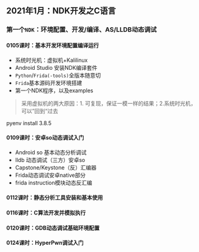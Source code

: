 ## 2021年1月：NDK开发之C语言

### 第一个`NDK`：环境配置、开发/编译、AS/LLDB动态调试

#### 0105课时：基本开发环境配置编译运行

- 系统时光机：虚拟机+Kalilinux
- Android Studio 安装NDK编译套件
- `Python`/`Frida(-tools)`全版本随意切
- `Frida`基本源码开发环境搭建
- 第一个NDK程序，以及examples

> 采用虚拟机的两大原因：1. 可复现，保证一模一样的结果；2.系统时光机，可以”回到“过去

pyenv install 3.8.5

#### 0109课时：安卓so动态调试入门

- Android so 基本动态分析调试
- lldb 动态调试（三方）安卓so
- Capstone/Keystone（反）汇编器
- Frida动态调试安卓native部分
- frida instruction模块动态反汇编

#### 0112课时：静态分析工具安装和基本使用



#### 0116课时：C算法开发并模拟执行



#### 0120课时：GDB动态调试基础环境配置



#### 0124课时：HyperPwn调试入门



